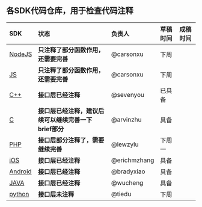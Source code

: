 ## 各SDK代码仓库，用于检查代码注释

|SDK|状态|负责人|草稿时间|成稿时间|
|:--|:--|:--|:--|:--|
|[NodeJS](http://github.com/tencentyun/cos-nodejs-sdk-v5)| **只注释了部分函数作用，还需要完善**|@carsonxu |下周||
|[JS](http://github.com/tencentyun/cos-js-sdk-v5) |**只注释了部分函数作用，还需要完善**|@carsonxu |下周||
|[C++](http://github.com/tencentyun/cos-cpp-sdk-v5) |**接口层已经注释**|@sevenyou|已具备||
|[C](http://tc-svn.tencent.com/sp/sp_filecloud_rep/file_cloud_proj/branches/sdk_s3/cos-c-sdk)| **接口层已经注释，建议后续可以继续完善一下brief部分**|@arvinzhu| 具备 ||
| [PHP](http://github.com/tencentyun/cos-php-sdk-v5.git)| **接口层部分注释了，需要继续完善**|@lewzylu|下周一||
| [iOS](http://git.code.oa.com/qcloud-terminal/QCloudiOSCodes/tree/develop/BisnessComponents/COSXML/QCloudCOSXML)| **接口层已经注释**| @erichmzhang| 具备 ||
| [Android](http://git.code.oa.com/qcloud-terminal/QCloudAndroid) | **接口层已经注释**|@bradyxiao| 具备 ||
|[JAVA](http://github.com/tencentyun/cos-java-sdk-v5)| **接口层已经注释**|@wucheng| 具备 ||
|[python](http://tc-svn.tencent.com/sp/sp_filecloud_rep/file_cloud_proj/branches/sdk_s3/cos-python-sdk)| **接口层未注释**|@tiedu|下周||
